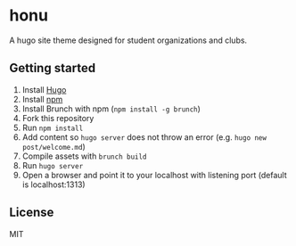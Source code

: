 # honu
A hugo site theme designed for student organizations and clubs.

## Getting started
1. Install [Hugo](https://gohugo.io/)
2. Install [npm](https://nodejs.org/en/download/)
3. Install Brunch with npm (`npm install -g brunch`)
4. Fork this repository
5. Run `npm install`
6. Add content so `hugo server` does not throw an error (e.g. `hugo new post/welcome.md`)
7. Compile assets with `brunch build`
8. Run `hugo server`
9. Open a browser and point it to your localhost with listening port (default is localhost:1313)

## License
MIT
